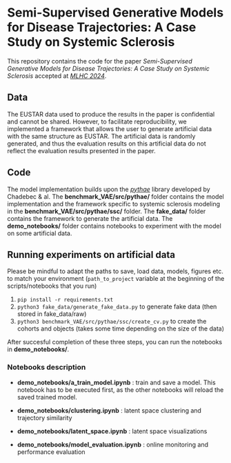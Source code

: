 # Semi-Supervised Generative Models for Disease Trajectories: A Case Study on Systemic Sclerosis

This repository contains the code for the paper *Semi-Supervised Generative Models for Disease Trajectories: A Case Study on Systemic Sclerosis* accepted at <cite>[MLHC 2024][1]</cite>. 

## Data

The EUSTAR data used to produce the results in the paper is confidential and cannot be shared. However, to facilitate reproducibility, we implemented a framework that allows the user to generate artificial data with the same structure as EUSTAR. The artificial data is randomly generated, and thus the evaluation results on this artificial data do not reflect the evaluation results presented in the paper.

## Code 
The model implementation builds upon the 
<cite>[pythae][2]</cite> library developed by Chadebec & al. The **benchmark_VAE/src/pythae/** folder contains the model implementation and the framework specific to systemic sclerosis modeling in the **benchmark_VAE/src/pythae/ssc/** folder. The **fake_data/** folder contains the framework to generate the artificial data. The **demo_notebooks/** folder contains notebooks to experiment with the model on some artificial data.

 ## Running experiments on artificial data
 
 Please be mindful to adapt the paths to save, load data, models, figures etc. to match your environment (`path_to_project` variable at the beginning of the scripts/notebooks that you run)
1.  `pip install -r requirements.txt`
2.  `python3 fake_data/generate_fake_data.py` to generate fake data (then stored in fake_data/raw)
3. `python3 benchmark_VAE/src/pythae/ssc/create_cv.py` to create the cohorts and objects (takes some time depending on the size of the data)

After succesful completion of these three steps, you can run the notebooks in **demo_notebooks/**.


### Notebooks description

* **demo_notebooks/a_train_model.ipynb** : train and save a model. This notebook has to be executed first, as the other notebooks will reload the saved trained model.

* **demo_notebooks/clustering.ipynb** : latent space clustering and trajectory similarity

* **demo_notebooks/latent_space.ipynb** : latent space visualizations 

* **demo_notebooks/model_evaluation.ipynb** : online monitoring and performance evaluation


[1]: https://www.mlforhc.org/
[2]: https://pypi.org/project/pythae/